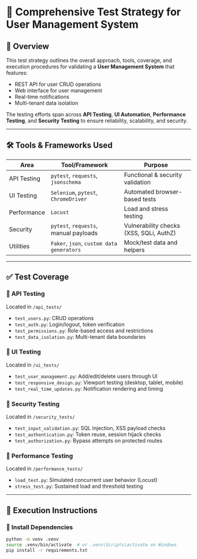 # 🧪 Comprehensive Test Strategy for User Management System

## 📌 Overview

This test strategy outlines the overall approach, tools, coverage, and execution procedures for validating a **User Management System** that features:
- REST API for user CRUD operations
- Web interface for user management
- Real-time notifications
- Multi-tenant data isolation

The testing efforts span across **API Testing**, **UI Automation**, **Performance Testing**, and **Security Testing** to ensure reliability, scalability, and security.

---

## 🛠️ Tools & Frameworks Used

| Area | Tool/Framework | Purpose |
|------|----------------|---------|
| API Testing | `pytest`, `requests`, `jsonschema` | Functional & security validation |
| UI Testing | `Selenium`, `pytest`, `ChromeDriver` | Automated browser-based tests |
| Performance | `Locust` | Load and stress testing |
| Security | `pytest`, `requests`, manual payloads | Vulnerability checks (XSS, SQLi, AuthZ) |
| Utilities | `Faker`, `json`, `custom data generators` | Mock/test data and helpers |

---

## ✅ Test Coverage

### 🔹 API Testing
Located in `/api_tests/`
- `test_users.py`: CRUD operations
- `test_auth.py`: Login/logout, token verification
- `test_permissions.py`: Role-based access and restrictions
- `test_data_isolation.py`: Multi-tenant data boundaries

### 🔹 UI Testing
Located in `/ui_tests/`
- `test_user_management.py`: Add/edit/delete users through UI
- `test_responsive_design.py`: Viewport testing (desktop, tablet, mobile)
- `test_real_time_updates.py`: Notification rendering and timing

### 🔹 Security Testing
Located in `/security_tests/`
- `test_input_validation.py`: SQL Injection, XSS payload checks
- `test_authentication.py`: Token reuse, session hijack checks
- `test_authorization.py`: Bypass attempts on protected routes

### 🔹 Performance Testing
Located in `/performance_tests/`
- `load_test.py`: Simulated concurrent user behavior (Locust)
- `stress_test.py`: Sustained load and threshold testing

---

## 🚀 Execution Instructions

### 🧪 Install Dependencies

```bash
python -m venv .venv
source .venv/bin/activate  # or .venv\Scripts\activate on Windows
pip install -r requirements.txt
